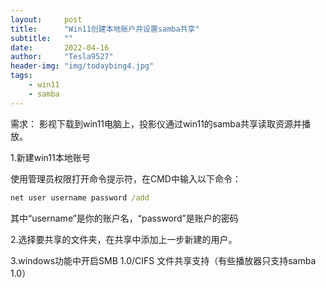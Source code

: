 ```yaml
---
layout:     post
title:      "Win11创建本地账户并设置samba共享"
subtitle:   ""
date:       2022-04-16
author:     "Tesla9527"
header-img: "img/todaybing4.jpg"
tags:
    - win11
    - samba
---
```




需求： 影视下载到win11电脑上，投影仪通过win11的samba共享读取资源并播放。

1.新建win11本地账号

使用管理员权限打开命令提示符，在CMD中输入以下命令：

```cmd
net user username password /add
```

其中“username”是你的账户名，“password”是账户的密码

2.选择要共享的文件夹，在共享中添加上一步新建的用户。

3.windows功能中开启SMB 1.0/CIFS 文件共享支持（有些播放器只支持samba 1.0）
